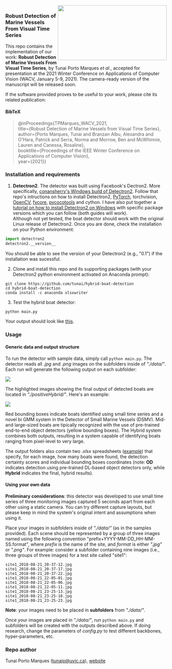 <img height="171px" width="340px" align="right" src="https://i.imgur.com/r7IpzX8.jpg">  

### Robust Detection of Marine Vessels From Visual Time Series

This repo contains the implementation of our work: **Robust Detection of Marine Vessels From Visual Time Series**, by Tunai Porto Marques *et al.*, accepted for presentation at the 2021 Winter Conference on Applications of Computer Vision (WACV, January 5-9, 2021). The camera-ready version of the manuscript will be released soon. 

If the software provided proves to be useful to your work, please cite its related publication: 

#### BibTeX

>    @inProceedings{TPMarques_WACV_2021,    
>      title={Robust Detection of Marine Vessels from Visual Time Series},    
>      author={Porto Marques, Tunai and Branzan Albu, Alexandra and O'Hara, Patrick and Serra, Norma and Morrow, Ben and McWhinnie, Lauren and Canessa, Rosaline},    
>      booktitle={Proceedings of the IEEE Winter Conference on Applications of Computer Vision},      
>      year={2021}}

### Installation and requirements

1. **Detectron2**. The detector was built using Facebook's Dectron2. More specifically, [conansherry's Windows build of Detectron2](https://github.com/conansherry/detectron2). Follow that repo's intructions on how to install Detectron2, [PyTorch](https://pytorch.org/get-started/locally/), torchvision, [OpenCV](https://anaconda.org/conda-forge/opencv), [fvcore](https://github.com/facebookresearch/fvcore), [pycocotools](https://github.com/philferriere/cocoapi.git#subdirectory=PythonAPI) and cython. I have also put together a [tutorial on how to install Detectron2 on Windows](https://github.com/tunai/hybrid-boat-detection/blob/master/install_detectron2_win10.md) with specific package versions which you can follow (both guides will work).  
Although not yet tested, the boat detector should work with the original Linux release of Detectron2. Once you are done, check the installation on your Python environment: 
        
```python
import detectron2
detectron2.__version__
```
You should be able to see the version of your Detectron2 (e.g., "0.1") if the installation was sucessful. 

2. Clone and install this repo and its supporting packages (with your Detectron2 python environment activated on Anaconda prompt):
```
git clone https://github.com/tunai/hybrid-boat-detection
cd hybrid-boat-detection
conda install -c anaconda xlsxwriter
```
3. Test the hybrid boat detector:
```python
python main.py
```       
Your output should look like [this](https://i.imgur.com/IadQOxX.jpg).

### Usage

#### Generic data and output structure

To run the detector with sample data, simply call ```python main.py```. The detector reads all *.jpg* and *.png* images on the subfolders inside of *"./data/"*. Each run will generate the following output on each subfolder: 

<img align="center" src="https://i.imgur.com/CThe9IW.jpg">  

The highlighted images showing the final output of detected boats are located in *"./positiveHybrid/"*. Here's an example: 

<img align="center" src="https://i.imgur.com/JvbjDZz.jpg">  

Red bounding boxes indicate boats identified using small time series and a novel bi GMM system in the Detector of Small Marine Vessels (DSMV). Mid- and large-sized boats are tipically recognized with the use of pre-trained end-to-end object detectors (yellow bounding boxes). The Hybrid system combines both outputs, resulting in a system capable of identifying boats ranging from pixel-level to very large.  

The output folders also contain two *.xlsx* spreadsheets ([example](https://i.imgur.com/MXT3PQc.jpg)) that specify, for each image, how many boats were found, the detection certainty scores and individual bounding boxes coordinates (note: **OD** indicates detection using pre-trained DL-based object detectors only, while **Hybrid** indicates the final, hybrid results). 

#### Using your own data

**Preliminary considerations**: this detector was developed to use small time series of three monitoring images captured 5 seconds apart from each other using a static camera. You can try different capture layouts, but please keep in mind the system's original intent and assumptions when using it. 

Place your images in subfolders inside of *"./data/"* (as in the samples provided). Each scene should be represented by a group of three images named using the following convention "prefix+YYYY-MM-DD_HH-MM-SS.format", where *prefix* is the name of the site, and *format* is either *".jpg"* or *".png"*. For example: consider a subfolder containing nine images (i.e., three groups of three images) for a test site called "site1": 
```
site1_2018-08-21_20-37-12.jpg
site1_2018-08-21_20-37-17.jpg
site1_2018-08-21_20-37-22.jpg
site1_2018-08-21_22-05-01.jpg
site1_2018-08-21_22-05-06.jpg
site1_2018-08-21_22-05-11.jpg
site1_2018-08-21_23-25-13.jpg
site1_2018-08-21_23-25-18.jpg
site1_2018-08-21_23-25-23.jpg
```
**Note**: your images need to be placed in **subfolders** from *"./data/"*. 

Once your images are placed in *"./data/"*, run ```python main.py``` and subfolders will be created with the outputs described above. If doing research, change the parameters of *config.py* to test different backbones, hyper-parameters, etc.  

### Repo author

Tunai Porto Marques (tunaip@uvic.ca), [website](https://www.tunaimarques.com) 



